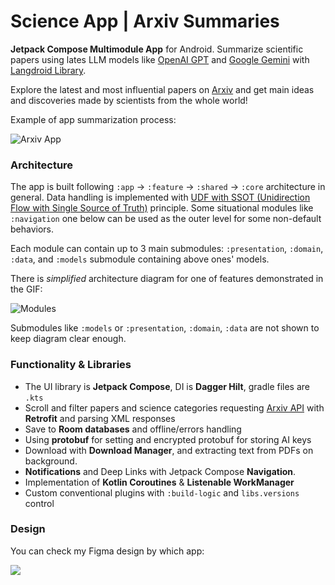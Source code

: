 # Science App | Arxiv Summaries

**Jetpack Compose Multimodule App** for Android. Summarize scientific papers using lates LLM models like [OpenAI GPT](https://openai.com/) and [Google Gemini](https://ai.google.dev/docs/gemini_api_overview) with [Langdroid Library](https://github.com/DimaBrody/LangDroid).

Explore the latest and most influential papers on [Arxiv](https://arxiv.org/) and get main ideas and discoveries made by scientists from the whole world!

Example of app summarization process:

![Arxiv App](https://media.giphy.com/media/v1.Y2lkPTc5MGI3NjExajM0cWt1bjRpZzc4aTE3anU0a2wxZzNxNWZuNjE5M3N4OXQ4cm10dSZlcD12MV9pbnRlcm5hbF9naWZfYnlfaWQmY3Q9Zw/CaEgFXJoyI4LnRqTJF/giphy.gif)


### Architecture

The app is built following `:app` → `:feature` → `:shared` → `:core` architecture in general. Data handling is implemented with [UDF with SSOT (Unidirection Flow with Single Source of Truth)](https://developer.android.com/topic/architecture#unidirectional-data-flow) principle. Some situational modules like `:navigation` one below can be used as the outer level for some non-default behaviors.

Each module can contain up to 3 main submodules: `:presentation`, `:domain`, `:data`, and `:models` submodule containing above ones' models.

There is *simplified* architecture diagram for one of features demonstrated in the GIF:

<!---
 https://i.ibb.co/mCPPmrs/modules-3.jpg
 https://i.ibb.co/3B0pw83/modules-2-1.jpg
 --->

![Modules](https://i.ibb.co/3B0pw83/modules-2-1.jpg)

Submodules like `:models` or `:presentation`, `:domain`, `:data` are not shown to keep diagram clear enough.


### Functionality & Libraries
- The UI library is **Jetpack Compose**, DI is **Dagger Hilt**, gradle files are `.kts`
- Scroll and filter papers and science categories requesting [Arxiv API](https://info.arxiv.org/help/api/basics.html) with **Retrofit** and parsing XML responses
- Save to **Room databases** and offline/errors handling
- Using **protobuf** for setting and encrypted protobuf for storing AI keys
- Download with **Download Manager**, and extracting text from PDFs on background.
- **Notifications** and Deep Links with Jetpack Compose **Navigation**.
- Implementation of  **Kotlin Coroutines** & **Listenable WorkManager**
- Custom conventional plugins with `:build-logic` and `libs.versions` control

### Design
You can check my Figma design by which app:

[![](https://img.shields.io/badge/figma-%23F24E1E.svg?style=for-the-badge&logo=figma&logoColor=white&color=black)](https://www.figma.com/file/6gL0osXBq3t0tI7QpGwXij/Arxiv?type=design&node-id=3%3A2&mode=design&t=U2CYwkAf9kEYYskl-1) 